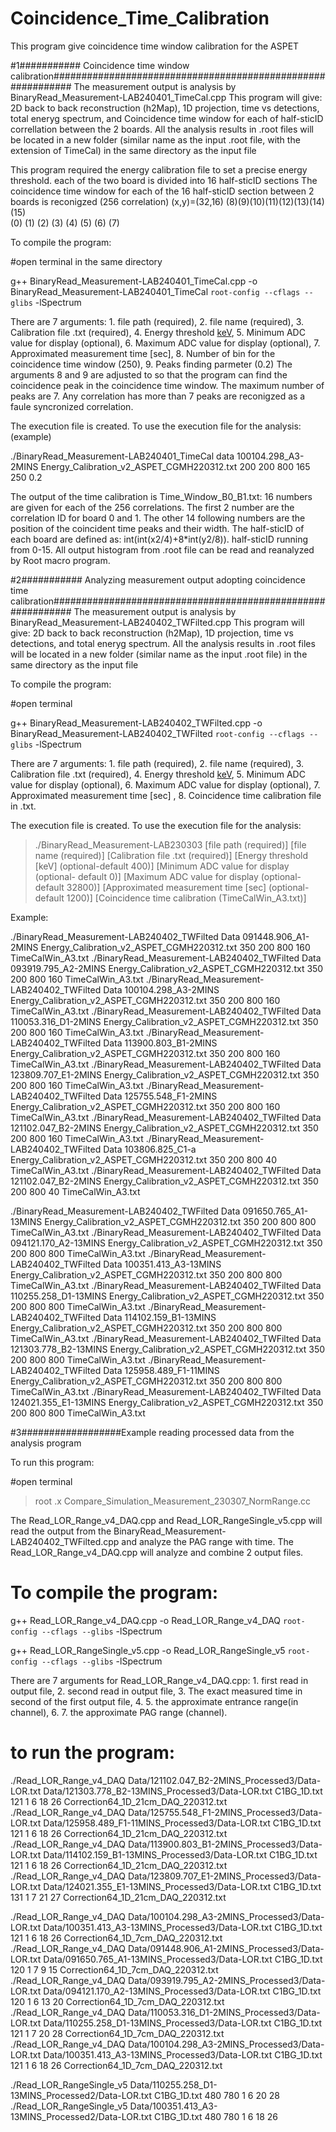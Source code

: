 # Coincidence_Time_Calibration
This program give coincidence time window calibration for the ASPET


#1########### Coincidence time window calibration############################################################
The measurement output is analysis by BinaryRead_Measurement-LAB240401_TimeCal.cpp
This program will give: 2D back to back reconstruction (h2Map), 1D projection, time vs detections, total eneryg spectrum, and Coincidence time window for each of half-sticID correllation between the 2 boards.
All the analysis results in .root files will be located in a new folder (similar name as the input .root file, with the extension of TimeCal) in the same directory as the input file

This program required the energy calibration file to set a precise energy threshold.
 each of the two board is divided into 16 half-sticID sections
The coincidence time window for each of the 16 half-sticID section between 2 boards is reconigzed (256 correlation)
(x,y)=(32,16)
(8)(9)(10)(11)(12)(13)(14)(15)  
(0) (1) (2)  (3)   (4)   (5)  (6)   (7)

To compile the program:

#open terminal in the same directory

g++ BinaryRead_Measurement-LAB240401_TimeCal.cpp -o BinaryRead_Measurement-LAB240401_TimeCal `root-config --cflags --glibs` -lSpectrum

There are 7 arguments: 1. file path (required), 2. file name (required), 3. Calibration file .txt (required), 4.  Energy threshold [keV](optional),
 5. Minimum ADC value for display (optional), 6. Maximum ADC value for display (optional), 7. Approximated measurement time [sec], 8. Number of bin for the coincidence time window (250), 9. Peaks finding parmeter (0.2)
The arguments 8 and 9 are adjusted to so that the program can find the coincidence peak in the coincidence time window.
The maximum number of peaks are 7. Any correlation has more than 7 peaks are reconigzed as a faule syncronized correlation. 


The execution file is created. To use the execution file for the analysis: (example)


./BinaryRead_Measurement-LAB240401_TimeCal data 100104.298_A3-2MINS Energy_Calibration_v2_ASPET_CGMH220312.txt 200 200 800 165 250 0.2

The output of the time calibration is Time_Window_B0_B1.txt: 16 numbers are given for each of the 256 correlations. The first 2 number are the correlation ID for board 0 and 1. 
The other 14 following numbers are the position of the coincident time peaks and their width.
The half-sticID of each board are defined as: int(int(x2/4)+8*int(y2/8)).
half-sticID running from 0-15.
All output histogram from .root file can be read and reanalyzed by Root macro program.

#2########### Analyzing measurement output adopting coincidence time calibration############################################################
The measurement output is analysis by BinaryRead_Measurement-LAB240402_TWFilted.cpp
This program will give: 2D back to back reconstruction (h2Map), 1D projection, time vs detections, and total eneryg spectrum.
All the analysis results in .root files will be located in a new folder (similar name as the input .root file) in the same directory as the input file

To compile the program:

#open terminal

g++ BinaryRead_Measurement-LAB240402_TWFilted.cpp -o BinaryRead_Measurement-LAB240402_TWFilted `root-config --cflags --glibs` -lSpectrum


There are 7 arguments: 1. file path (required), 2. file name (required), 3. Calibration file .txt (required), 4.  Energy threshold [keV](optional),
 5. Minimum ADC value for display (optional), 6. Maximum ADC value for display (optional), 7. Approximated measurement time [sec] , 8. Coincidence time calibration file in .txt.

The execution file is created. To use the execution file for the analysis: 

>./BinaryRead_Measurement-LAB230303 [file path (required)] [file name (required)] [Calibration file .txt (required)] [Energy threshold [keV] (optional-default 400)]
 [Minimum ADC value for display (optional- default 0)] [Maximum ADC value for display (optional-default 32800)] [Approximated measurement time [sec] (optional-default 1200)] [Coincidence time calibration (TimeCalWin_A3.txt)]

Example:


./BinaryRead_Measurement-LAB240402_TWFilted Data 091448.906_A1-2MINS Energy_Calibration_v2_ASPET_CGMH220312.txt 350 200 800 160 TimeCalWin_A3.txt
./BinaryRead_Measurement-LAB240402_TWFilted Data 093919.795_A2-2MINS Energy_Calibration_v2_ASPET_CGMH220312.txt 350 200 800 160 TimeCalWin_A3.txt
./BinaryRead_Measurement-LAB240402_TWFilted Data 100104.298_A3-2MINS Energy_Calibration_v2_ASPET_CGMH220312.txt 350 200 800 160 TimeCalWin_A3.txt
./BinaryRead_Measurement-LAB240402_TWFilted Data 110053.316_D1-2MINS Energy_Calibration_v2_ASPET_CGMH220312.txt 350 200 800 160 TimeCalWin_A3.txt
./BinaryRead_Measurement-LAB240402_TWFilted Data 113900.803_B1-2MINS Energy_Calibration_v2_ASPET_CGMH220312.txt 350 200 800 160 TimeCalWin_A3.txt
./BinaryRead_Measurement-LAB240402_TWFilted Data 123809.707_E1-2MINS Energy_Calibration_v2_ASPET_CGMH220312.txt 350 200 800 160 TimeCalWin_A3.txt
./BinaryRead_Measurement-LAB240402_TWFilted Data 125755.548_F1-2MINS Energy_Calibration_v2_ASPET_CGMH220312.txt 350 200 800 160 TimeCalWin_A3.txt
./BinaryRead_Measurement-LAB240402_TWFilted Data 121102.047_B2-2MINS Energy_Calibration_v2_ASPET_CGMH220312.txt 350 200 800 160 TimeCalWin_A3.txt
./BinaryRead_Measurement-LAB240402_TWFilted Data 103806.825_C1-a Energy_Calibration_v2_ASPET_CGMH220312.txt 350 200 800 40 TimeCalWin_A3.txt
./BinaryRead_Measurement-LAB240402_TWFilted Data 121102.047_B2-2MINS Energy_Calibration_v2_ASPET_CGMH220312.txt 350 200 800 40 TimeCalWin_A3.txt


./BinaryRead_Measurement-LAB240402_TWFilted Data 091650.765_A1-13MINS Energy_Calibration_v2_ASPET_CGMH220312.txt 350 200 800 800 TimeCalWin_A3.txt
./BinaryRead_Measurement-LAB240402_TWFilted Data 094121.170_A2-13MINS Energy_Calibration_v2_ASPET_CGMH220312.txt 350 200 800 800 TimeCalWin_A3.txt
./BinaryRead_Measurement-LAB240402_TWFilted Data 100351.413_A3-13MINS Energy_Calibration_v2_ASPET_CGMH220312.txt 350 200 800 800 TimeCalWin_A3.txt
./BinaryRead_Measurement-LAB240402_TWFilted Data 110255.258_D1-13MINS Energy_Calibration_v2_ASPET_CGMH220312.txt 350 200 800 800 TimeCalWin_A3.txt
./BinaryRead_Measurement-LAB240402_TWFilted Data 114102.159_B1-13MINS Energy_Calibration_v2_ASPET_CGMH220312.txt 350 200 800 800 TimeCalWin_A3.txt
./BinaryRead_Measurement-LAB240402_TWFilted Data 121303.778_B2-13MINS Energy_Calibration_v2_ASPET_CGMH220312.txt 350 200 800 800 TimeCalWin_A3.txt
./BinaryRead_Measurement-LAB240402_TWFilted Data 125958.489_F1-11MINS Energy_Calibration_v2_ASPET_CGMH220312.txt 350 200 800 800 TimeCalWin_A3.txt
./BinaryRead_Measurement-LAB240402_TWFilted Data 124021.355_E1-13MINS Energy_Calibration_v2_ASPET_CGMH220312.txt 350 200 800 800 TimeCalWin_A3.txt





#3##################Example reading processed data from the analysis program

 To run this program:
 
#open terminal

> root .x  Compare_Simulation_Measurement_230307_NormRange.cc

The Read_LOR_Range_v4_DAQ.cpp and Read_LOR_RangeSingle_v5.cpp will read the output from the BinaryRead_Measurement-LAB240402_TWFilted.cpp and analyze the PAG range with time.
The Read_LOR_Range_v4_DAQ.cpp will analyze and combine 2 output files.

# To compile the program:
g++ Read_LOR_Range_v4_DAQ.cpp -o Read_LOR_Range_v4_DAQ `root-config --cflags --glibs` -lSpectrum

g++ Read_LOR_RangeSingle_v5.cpp -o Read_LOR_RangeSingle_v5 `root-config --cflags --glibs` -lSpectrum

There are 7 arguments for Read_LOR_Range_v4_DAQ.cpp: 1. first read in output file, 2. second read in output file, 3. The exact measured time in second of the first output file, 4. 5. the approximate entrance range(in channel),
 6. 7. the approximate PAG range (channel).

# to run the program:

./Read_LOR_Range_v4_DAQ Data/121102.047_B2-2MINS_Processed3/Data-LOR.txt Data/121303.778_B2-13MINS_Processed3/Data-LOR.txt C1BG_1D.txt 121 1 6 18 26 Correction64_1D_21cm_DAQ_220312.txt
./Read_LOR_Range_v4_DAQ Data/125755.548_F1-2MINS_Processed3/Data-LOR.txt Data/125958.489_F1-11MINS_Processed3/Data-LOR.txt C1BG_1D.txt 121 1 6 18 26 Correction64_1D_21cm_DAQ_220312.txt
./Read_LOR_Range_v4_DAQ Data/113900.803_B1-2MINS_Processed3/Data-LOR.txt Data/114102.159_B1-13MINS_Processed3/Data-LOR.txt C1BG_1D.txt 121 1 6 18 26 Correction64_1D_21cm_DAQ_220312.txt
./Read_LOR_Range_v4_DAQ Data/123809.707_E1-2MINS_Processed3/Data-LOR.txt Data/124021.355_E1-13MINS_Processed3/Data-LOR.txt C1BG_1D.txt 131 1 7 21 27 Correction64_1D_21cm_DAQ_220312.txt

./Read_LOR_Range_v4_DAQ Data/100104.298_A3-2MINS_Processed3/Data-LOR.txt Data/100351.413_A3-13MINS_Processed3/Data-LOR.txt C1BG_1D.txt 121 1 6 18 26 Correction64_1D_7cm_DAQ_220312.txt
./Read_LOR_Range_v4_DAQ Data/091448.906_A1-2MINS_Processed3/Data-LOR.txt Data/091650.765_A1-13MINS_Processed3/Data-LOR.txt C1BG_1D.txt 120 1 7 9 15 Correction64_1D_7cm_DAQ_220312.txt
./Read_LOR_Range_v4_DAQ Data/093919.795_A2-2MINS_Processed3/Data-LOR.txt Data/094121.170_A2-13MINS_Processed3/Data-LOR.txt C1BG_1D.txt 120 1 6 13 20 Correction64_1D_7cm_DAQ_220312.txt
./Read_LOR_Range_v4_DAQ Data/110053.316_D1-2MINS_Processed3/Data-LOR.txt Data/110255.258_D1-13MINS_Processed3/Data-LOR.txt C1BG_1D.txt 121 1 7 20 28 Correction64_1D_7cm_DAQ_220312.txt
./Read_LOR_Range_v4_DAQ Data/100104.298_A3-2MINS_Processed3/Data-LOR.txt Data/100351.413_A3-13MINS_Processed3/Data-LOR.txt C1BG_1D.txt 121 1 6 18 26 Correction64_1D_7cm_DAQ_220312.txt


./Read_LOR_RangeSingle_v5 Data/110255.258_D1-13MINS_Processed2/Data-LOR.txt C1BG_1D.txt 480 780 1 6 20 28
./Read_LOR_RangeSingle_v5 Data/100351.413_A3-13MINS_Processed2/Data-LOR.txt C1BG_1D.txt 480 780 1 6 18 26






